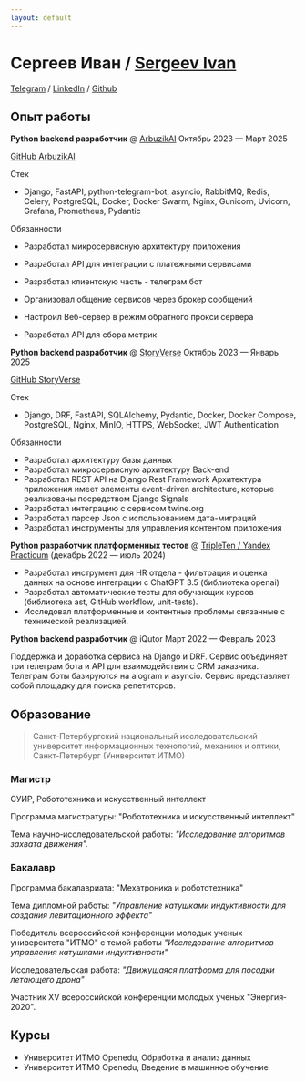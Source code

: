 ```yaml
---
layout: default
---
```


# Сергеев Иван / [Sergeev Ivan](./resume_en.html)


[Telegram](https://t.me/Sergeevid) / [LinkedIn](https://www.linkedin.com/in/ivan-sergeev-b0b659254/) / [Github](https://github.com/seroburomalinoviy)


## Опыт работы

**Python backend разработчик** @ [ArbuzikAI](https://t.me/Arbuzik_AIBot) Октябрь 2023 — Март 2025

[GitHub ArbuzikAI](https://github.com/seroburomalinoviy/arbuzikAIService)

Стек

- Django, FastAPI, python-telegram-bot, asyncio, RabbitMQ, Redis, Celery, PostgreSQL, Docker, Docker Swarm, Nginx, Gunicorn, Uvicorn, Grafana, Prometheus, Pydantic

Обязанности

- Разработал микросервисную архитектуру приложения

- Разработал API для интеграции с платежными сервисами

- Разработал клиентскую часть - телеграм бот

- Организовал общение сервисов через брокер сообщений

- Настроил Веб-сервер в режим обратного прокси сервера

- Разработал API для сбора метрик

**Python backend разработчик** @ [StoryVerse](https://apps.apple.com/ru/app/storyverse-visual-novels/id6475628454) Октябрь 2023 — Январь 2025

[GitHub StoryVerse](https://github.com/seroburomalinoviy/StoryVerse)

Стек

- Django, DRF, FastAPI, SQLAlchemy, Pydantic, Docker, Docker Compose, PostgreSQL, Nginx, MinIO, HTTPS, WebSocket, JWT Authentication

Обязанности

- Разработал архитектуру базы данных
- Разработал микросервисную архитектуру Back-end
- Разработал REST API на Django Rest Framework
Архитектура приложения имеет элементы event-driven architecture, которые реализованы посредством Django Signals
- Разработал интеграцию с сервисом twine.org
- Разработал парсер Json с использованием дата-миграций
- Разработал инструменты для управления контентом приложения


**Python разработчик платформенных тестов** @ [TripleTen / Yandex Practicum](https://tripleten.com) (декабрь 2022 — июль 2024)

- Разработал инструмент для HR отдела - фильтрация и оценка данных на основе интеграции c ChatGPT 3.5 (библиотека openai)
- Разработал автоматические тесты для обучающих курсов (библиотека ast, GitHub workflow, unit-tests).
- Исследовал платформенные и контентные проблемы связанные с технической реализацией.



**Python backend разработчик** @ iQutor Март 2022 — Февраль 2023

Поддержка и доработка сервиса на Django и DRF. Сервис объединяет три телеграм бота и API для взаимодействия с CRM заказчика. Телеграм боты базируются на aiogram и asyncio. Сервис представляет собой площадку для поиска репетиторов.

## Образование

>Санкт-Петербургский национальный исследовательский университет информационных технологий, механики и оптики, Санкт-Петербург (Университет ИТМО)

### Магистр

СУИР, Робототехника и искусственный интеллект

Программа магистратуры: "Робототехника и искусственный интеллект"

Тема научно‐исследовательской работы: _"Исследование алгоритмов захвата движения"._

### Бакалавр

Программа бакалавриата: "Мехатроника и робототехника" 

Тема дипломной работы: _"Управление катушками индуктивности для создания левитационного эффекта"_

Победитель всероссийской конференции молодых ученых университета "ИТМО" с темой работы _"Исследование алгоритмов управления катушками индуктивности"_

Исследовательская работа: _"Движущаяся платформа для посадки летающего дрона"_

Участник XV всероссийской конференции молодых ученых "Энергия‐2020".

## Курсы

- Университет ИТМО
Openedu, Обработка и анализ данных
- Университет ИТМО
Openedu, Введение в машинное обучение